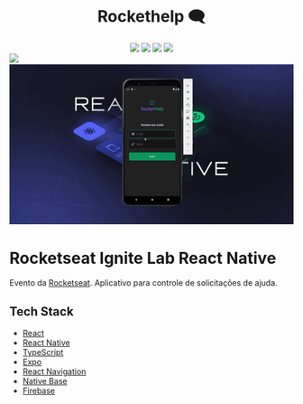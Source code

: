 <h1 align="center">Rockethelp 🗨</h1>

<div align="center">
   <img src="https://img.shields.io/badge/React-20232A?style=for-the-badge&logo=react&logoColor=61DAFB"> 
   <img src="https://img.shields.io/badge/React_Native-20232A?style=for-the-badge&logo=react&logoColor=61DAFB">
   <img src="https://img.shields.io/badge/TypeScript-007ACC?style=for-the-badge&logo=typescript&logoColor=white">
  <img src="https://img.shields.io/badge/Firebase-F29D0C?style=for-the-badge&logo=firebase&logoColor=white">
</div>

<img src="https://imgur.com/WeYDrEB.png">

<div align="center">
  <img src="./.github/rocket_video.gif">
</div>

# Rocketseat Ignite Lab React Native

Evento da [Rocketseat](https://www.youtube.com/c/RocketSeat). Aplicativo para controle de solicitações de ajuda.

## Tech Stack

- [React](https://reactjs.org)
- [React Native](https://reactnative.dev)
- [TypeScript](https://www.typescriptlang.org)
- [Expo](https://expo.dev)
- [React Navigation](https://reactnavigation.org)
- [Native Base](https://nativebase.io)
- [Firebase](https://firebase.google.com)
